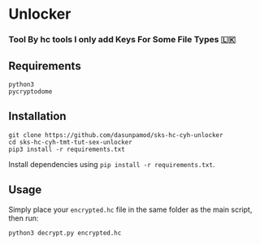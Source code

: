 # Unlocker
###    Tool By hc tools I only add Keys For Some File Types  🇱🇰 



## Requirements

    python3
    pycryptodome

## Installation

    git clone https://github.com/dasunpamod/sks-hc-cyh-unlocker
    cd sks-hc-cyh-tmt-tut-sex-unlocker
    pip3 install -r requirements.txt

Install dependencies using `pip install -r requirements.txt`.

## Usage

Simply place your `encrypted.hc` file in the same folder as the main script, then run:

    python3 decrypt.py encrypted.hc

